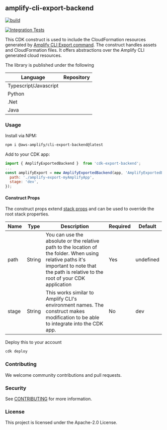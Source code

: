 
## amplify-cli-export-backend

[![build](https://github.com/aws-amplify/amplify-cli-export-construct/actions/workflows/build.yml/badge.svg)](https://github.com/aws-amplify/amplify-cli-export-construct/actions/workflows/build.yml)

[![Integration Tests](https://github.com/aws-amplify/amplify-cli-export-construct/actions/workflows/integration-test.yml/badge.svg?branch=main)](https://github.com/aws-amplify/amplify-cli-export-construct/actions/workflows/integration-test.yml)


This CDK construct is used to include the CloudFormation resources generated by [Amplify CLI Export command](https://docs.amplify.aws/cli/). The construct handles assets and CloudFormation files. It offers abstractions over the Amplify CLI generated cloud resources.

The library is published under the following

|Language	|Repository	|
|---	|---	|
|Typescript/Javascript	|	|
|Python	|	|
|.Net	|	|
|Java	|	|

### Usage

Install via NPM:


```bash
npm i @aws-amplify/cli-export-backend@latest
```


Add to your CDK app:


```js
import { AmplifyExportedBackend }  from 'cdk-export-backend';
...
const amplifyExport = new AmplifyExportedBackend(app, 'AmplifyExportedBackend', {
  path: './amplify-export-myAmplifyApp',
  stage: 'dev', 
});


```



#### Construct Props

The construct props extend [stack props](https://docs.aws.amazon.com/cdk/api/latest/docs/@aws-cdk_core.StackProps.html) and can be used to override the root stack properties.

|Name	|Type	|Description	|Required	|Default	|
|---	|---	|---	|---	|---	|
|path	|String	|You can use the absolute or the relative path to the location of the folder. When using relative paths it's important to note that the path is relative to the root of your CDK application	|Yes	|undefined	|
|stage	|String	|This works similar to Amplify CLI's environment names. The construct makes modification to be able to integrate into the CDK app.	|No	|dev	|


Deploy this to your account

```bash
cdk deploy 
```



### Contributing

We welcome community contributions and pull requests.

### Security

See [CONTRIBUTING](CONTRIBUTING.md#security-issue-notifications) for more information.

### License

This project is licensed under the Apache-2.0 License.

